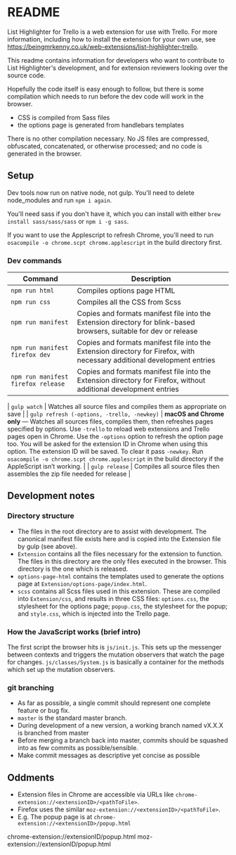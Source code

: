 # README

List Highlighter for Trello is a web extension for use with Trello. For more information, including how to install the extension for your own use, see <https://beingmrkenny.co.uk/web-extensions/list-highlighter-trello>.

This readme contains information for developers who want to contribute to List Highlighter's development, and for extension reviewers looking over the source code.

Hopefully the code itself is easy enough to follow, but there is some compilation which needs to run before the dev code will work in the browser.

- CSS is compiled from Sass files
- the options page is generated from handlebars templates

There is no other compilation necessary. No JS files are compressed, obfuscated, concatenated, or otherwise processed; and no code is generated in the browser.

## Setup

Dev tools now run on native node, not gulp. You'll need to delete node_modules and run `npm i again`.

You'll need sass if you don't have it, which you can install with either `brew install sass/sass/sass` or `npm i -g sass`.

If you want to use the Applescript to refresh Chrome, you'll need to run `osacompile -o chrome.scpt chrome.applescript` in the build directory first.

### Dev commands

| Command | Description |
|---------|-------------|
| `npm run html` | Compiles options page HTML |
| `npm run css` | Compiles all the CSS from Scss |
| `npm run manifest` | Copies and formats manifest file into the Extension directory for blink-based browsers, suitable for dev or release |
| `npm run manifest firefox dev` | Copies and formats manifest file into the Extension directory for Firefox, with necessary additional development entries |
| `npm run manifest firefox release` | Copies and formats manifest file into the Extension directory for Firefox, without additional development entries |

| `gulp watch` | Watches all source files and compiles them as appropriate on save |
| `gulp refresh (-options, -trello, -newkey)` | **macOS and Chrome only** — Watches all sources files, compiles them, then refreshes pages specified by options. Use `-trello` to reload web extensions and Trello pages open in Chrome. Use the `-options` option to refresh the option page too. You will be asked for the extension ID in Chrome when using this option. The extension ID will be saved. To clear it pass `-newkey`. Run `osacompile -o chrome.scpt chrome.applescript` in the build directory if the AppleScript isn’t working. |
| `gulp release` | Compiles all source files then assembles the zip file needed for release |

## Development notes

### Directory structure

- The files in the root directory are to assist with development. The canonical manifest file exists here and is copied into the Extension file by gulp (see above).
- `Extension` contains all the files necessary for the extension to function. The files in this directory are the only files executed in the browser. This directory is the one which is released.
- `options-page-html` contains the templates used to generate the options page at `Extension/options-page/index.html`.
- `scss` contains all Scss files used in this extension. These are compiled into `Extension/css`, and results in three CSS files: `options.css`, the stylesheet for the options page; `popup.css`, the stylesheet for the popup; and `style.css`, which is injected into the Trello page.

### How the JavaScript works (brief intro)

The first script the browser hits is `js/init.js`. This sets up the messenger between contexts and triggers the mutation observers that watch the page for changes. `js/classes/System.js` is basically a container for the methods which set up the mutation observers.

### git branching

- As far as possible, a single commit should represent one complete feature or bug fix.
- `master` is the standard master branch.
- During development of a new version, a working branch named vX.X.X is branched from master
- Before merging a branch back into master, commits should be squashed into as few commits as possible/sensible.
- Make commit messages as descriptive yet concise as possible

## Oddments

- Extension files in Chrome are accessible via URLs like `chrome-extension://<extensionID>/<pathToFile>`.
- Firefox uses the similar `moz-extension://<extensionID>/<pathToFile>`.
- E.g. The popup page is at `chrome-extension://<extensionID>/popup.html`

chrome-extension://extensionID/popup.html
moz-extension://extensionID/popup.html
